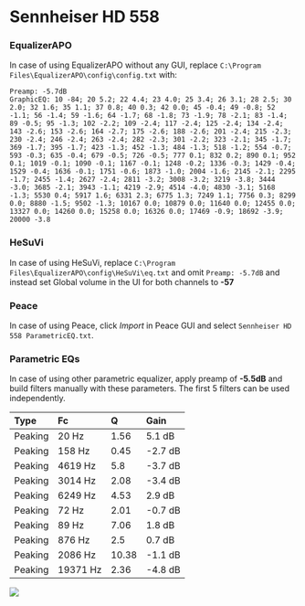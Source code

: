 # Sennheiser HD 558

### EqualizerAPO
In case of using EqualizerAPO without any GUI, replace `C:\Program Files\EqualizerAPO\config\config.txt`
with:
```
Preamp: -5.7dB
GraphicEQ: 10 -84; 20 5.2; 22 4.4; 23 4.0; 25 3.4; 26 3.1; 28 2.5; 30 2.0; 32 1.6; 35 1.1; 37 0.8; 40 0.3; 42 0.0; 45 -0.4; 49 -0.8; 52 -1.1; 56 -1.4; 59 -1.6; 64 -1.7; 68 -1.8; 73 -1.9; 78 -2.1; 83 -1.4; 89 -0.5; 95 -1.3; 102 -2.2; 109 -2.4; 117 -2.4; 125 -2.4; 134 -2.4; 143 -2.6; 153 -2.6; 164 -2.7; 175 -2.6; 188 -2.6; 201 -2.4; 215 -2.3; 230 -2.4; 246 -2.4; 263 -2.4; 282 -2.3; 301 -2.2; 323 -2.1; 345 -1.7; 369 -1.7; 395 -1.7; 423 -1.3; 452 -1.3; 484 -1.3; 518 -1.2; 554 -0.7; 593 -0.3; 635 -0.4; 679 -0.5; 726 -0.5; 777 0.1; 832 0.2; 890 0.1; 952 0.1; 1019 -0.1; 1090 -0.1; 1167 -0.1; 1248 -0.2; 1336 -0.3; 1429 -0.4; 1529 -0.4; 1636 -0.1; 1751 -0.6; 1873 -1.0; 2004 -1.6; 2145 -2.1; 2295 -1.7; 2455 -1.4; 2627 -2.4; 2811 -3.2; 3008 -3.2; 3219 -3.8; 3444 -3.0; 3685 -2.1; 3943 -1.1; 4219 -2.9; 4514 -4.0; 4830 -3.1; 5168 -1.3; 5530 0.4; 5917 1.6; 6331 2.3; 6775 1.3; 7249 1.1; 7756 0.3; 8299 0.0; 8880 -1.5; 9502 -1.3; 10167 0.0; 10879 0.0; 11640 0.0; 12455 0.0; 13327 0.0; 14260 0.0; 15258 0.0; 16326 0.0; 17469 -0.9; 18692 -3.9; 20000 -3.8
```

### HeSuVi
In case of using HeSuVi, replace `C:\Program Files\EqualizerAPO\config\HeSuVi\eq.txt` and omit `Preamp:
-5.7dB` and instead set Global volume in the UI for both channels to **-57**

### Peace
In case of using Peace, click *Import* in Peace GUI and select `Sennheiser HD 558 ParametricEQ.txt`.

### Parametric EQs
In case of using other parametric equalizer, apply preamp of **-5.5dB** and build filters manually with
these parameters. The first 5 filters can be used independently.

| Type    | Fc       |     Q | Gain    |
|:--------|:---------|:------|:--------|
| Peaking | 20 Hz    |  1.56 | 5.1 dB  |
| Peaking | 158 Hz   |  0.45 | -2.7 dB |
| Peaking | 4619 Hz  |  5.8  | -3.7 dB |
| Peaking | 3014 Hz  |  2.08 | -3.4 dB |
| Peaking | 6249 Hz  |  4.53 | 2.9 dB  |
| Peaking | 72 Hz    |  2.01 | -0.7 dB |
| Peaking | 89 Hz    |  7.06 | 1.8 dB  |
| Peaking | 876 Hz   |  2.5  | 0.7 dB  |
| Peaking | 2086 Hz  | 10.38 | -1.1 dB |
| Peaking | 19371 Hz |  2.36 | -4.8 dB |

![](https://raw.githubusercontent.com/jaakkopasanen/AutoEq/master/results/headphonecom/sbaf-serious/Sennheiser%20HD%20558/Sennheiser%20HD%20558.png)